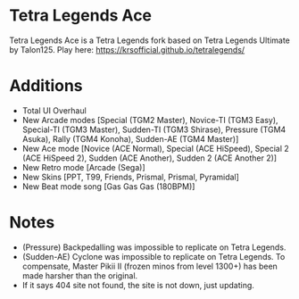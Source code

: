 # Tetra Legends Ace
Tetra Legends Ace is a Tetra Legends fork based on Tetra Legends Ultimate by Talon125.
Play here: https://krsofficial.github.io/tetralegends/

# Additions
- Total UI Overhaul
- New Arcade modes [Special (TGM2 Master), Novice-TI (TGM3 Easy), Special-TI (TGM3 Master), Sudden-TI (TGM3 Shirase), Pressure (TGM4 Asuka), Rally (TGM4 Konoha), Sudden-AE (TGM4 Master)]
- New Ace mode [Novice (ACE Normal), Special (ACE HiSpeed), Special 2 (ACE HiSpeed 2), Sudden (ACE Another), Sudden 2 (ACE Another 2)]
- New Retro mode [Arcade (Sega)]
- New Skins [PPT, T99, Friends, Prismal, Prismal, Pyramidal]
- New Beat mode song [Gas Gas Gas (180BPM)]

# Notes
- (Pressure) Backpedalling was impossible to replicate on Tetra Legends.
- (Sudden-AE) Cyclone was impossible to replicate on Tetra Legends. To compensate, Master Pikii II (frozen minos from level 1300+) has been made harsher than the original.
- If it says 404 site not found, the site is not down, just updating.
